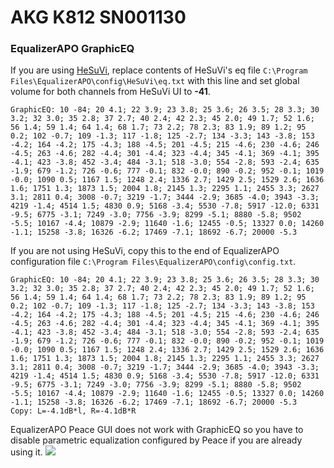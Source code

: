 # AKG K812 SN001130
### EqualizerAPO GraphicEQ
If you are using [HeSuVi](https://sourceforge.net/projects/hesuvi/), replace contents of HeSuVi's eq file `C:\Program Files\EqualizerAPO\config\HeSuVi\eq.txt` with this line and set global volume for both channels from HeSuVi UI to **-41**.
```
GraphicEQ: 10 -84; 20 4.1; 22 3.9; 23 3.8; 25 3.6; 26 3.5; 28 3.3; 30 3.2; 32 3.0; 35 2.8; 37 2.7; 40 2.4; 42 2.3; 45 2.0; 49 1.7; 52 1.6; 56 1.4; 59 1.4; 64 1.4; 68 1.7; 73 2.2; 78 2.3; 83 1.9; 89 1.2; 95 0.2; 102 -0.7; 109 -1.3; 117 -1.8; 125 -2.7; 134 -3.3; 143 -3.8; 153 -4.2; 164 -4.2; 175 -4.3; 188 -4.5; 201 -4.5; 215 -4.6; 230 -4.6; 246 -4.5; 263 -4.6; 282 -4.4; 301 -4.4; 323 -4.4; 345 -4.1; 369 -4.1; 395 -4.1; 423 -3.8; 452 -3.4; 484 -3.1; 518 -3.0; 554 -2.8; 593 -2.4; 635 -1.9; 679 -1.2; 726 -0.6; 777 -0.1; 832 -0.0; 890 -0.2; 952 -0.1; 1019 -0.0; 1090 0.5; 1167 1.5; 1248 2.4; 1336 2.7; 1429 2.5; 1529 2.6; 1636 1.6; 1751 1.3; 1873 1.5; 2004 1.8; 2145 1.3; 2295 1.1; 2455 3.3; 2627 3.1; 2811 0.4; 3008 -0.7; 3219 -1.7; 3444 -2.9; 3685 -4.0; 3943 -3.3; 4219 -1.4; 4514 1.5; 4830 0.9; 5168 -3.4; 5530 -7.8; 5917 -12.0; 6331 -9.5; 6775 -3.1; 7249 -3.0; 7756 -3.9; 8299 -5.1; 8880 -5.8; 9502 -5.5; 10167 -4.4; 10879 -2.9; 11640 -1.6; 12455 -0.5; 13327 0.0; 14260 -1.1; 15258 -3.8; 16326 -6.2; 17469 -7.1; 18692 -6.7; 20000 -5.3
```
If you are not using HeSuVi, copy this to the end of EqualizerAPO configuration file `C:\Program Files\EqualizerAPO\config\config.txt`.
```
GraphicEQ: 10 -84; 20 4.1; 22 3.9; 23 3.8; 25 3.6; 26 3.5; 28 3.3; 30 3.2; 32 3.0; 35 2.8; 37 2.7; 40 2.4; 42 2.3; 45 2.0; 49 1.7; 52 1.6; 56 1.4; 59 1.4; 64 1.4; 68 1.7; 73 2.2; 78 2.3; 83 1.9; 89 1.2; 95 0.2; 102 -0.7; 109 -1.3; 117 -1.8; 125 -2.7; 134 -3.3; 143 -3.8; 153 -4.2; 164 -4.2; 175 -4.3; 188 -4.5; 201 -4.5; 215 -4.6; 230 -4.6; 246 -4.5; 263 -4.6; 282 -4.4; 301 -4.4; 323 -4.4; 345 -4.1; 369 -4.1; 395 -4.1; 423 -3.8; 452 -3.4; 484 -3.1; 518 -3.0; 554 -2.8; 593 -2.4; 635 -1.9; 679 -1.2; 726 -0.6; 777 -0.1; 832 -0.0; 890 -0.2; 952 -0.1; 1019 -0.0; 1090 0.5; 1167 1.5; 1248 2.4; 1336 2.7; 1429 2.5; 1529 2.6; 1636 1.6; 1751 1.3; 1873 1.5; 2004 1.8; 2145 1.3; 2295 1.1; 2455 3.3; 2627 3.1; 2811 0.4; 3008 -0.7; 3219 -1.7; 3444 -2.9; 3685 -4.0; 3943 -3.3; 4219 -1.4; 4514 1.5; 4830 0.9; 5168 -3.4; 5530 -7.8; 5917 -12.0; 6331 -9.5; 6775 -3.1; 7249 -3.0; 7756 -3.9; 8299 -5.1; 8880 -5.8; 9502 -5.5; 10167 -4.4; 10879 -2.9; 11640 -1.6; 12455 -0.5; 13327 0.0; 14260 -1.1; 15258 -3.8; 16326 -6.2; 17469 -7.1; 18692 -6.7; 20000 -5.3
Copy: L=-4.1dB*l, R=-4.1dB*R
```
EqualizerAPO Peace GUI does not work with GraphicEQ so you have to disable parametric equalization configured by Peace if you are already using it.
![](https://raw.githubusercontent.com/jaakkopasanen/AutoEq/master/results/Sonoma%20Model%20One/innerfidelity/onear/AKG%20K812%20SN001130/AKG%20K812%20SN001130.png)
